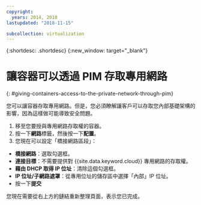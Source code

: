 ```yaml
---
copyright:
  years: 2014, 2018
lastupdated: "2018-11-15"

subcollection: virtualization
---
```

{:shortdesc: .shortdesc}
{:new_window: target="_blank"}

# 讓容器可以透過 PIM 存取專用網路
{: #giving-containers-access-to-the-private-network-through-pim}

您可以讓容器存取專用網路。但是，您必須瞭解讓客戶可以存取您內部基礎架構的影響，因為這樣做可能導致安全問題。

1. 移至您要授與專用網路存取權的容器。
2. 按一下**網路**標籤，然後按一下**配置**。
3. 您現在可以設定「橋接網路區段」：
  * **橋接網路**：選取勾選框。
  * **連接目標**：不需要提供對 {{site.data.keyword.cloud}} 專用網路的存取權。
  * **藉由 DHCP 取得 IP 位址**：清除這個勾選框。
  * **IP 位址/子網路遮罩**：從專用位址的儲存區中選擇「內部」IP 位址。
  * 按一下**提交**

您現在需要從右上方的鏈結重新整理頁面，表示您已完成。
